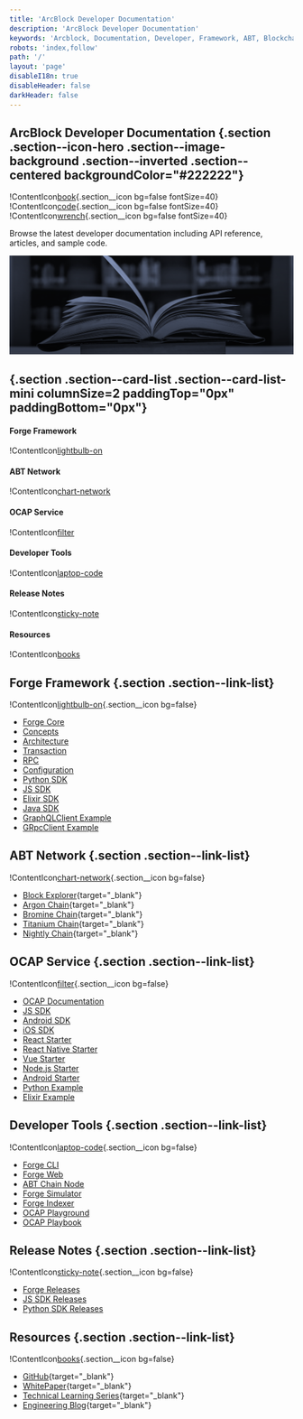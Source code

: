 ```yaml
---
title: 'ArcBlock Developer Documentation'
description: 'ArcBlock Developer Documentation'
keywords: 'Arcblock, Documentation, Developer, Framework, ABT, Blockchain'
robots: 'index,follow'
path: '/'
layout: 'page'
disableI18n: true
disableHeader: false
darkHeader: false
---
```


## ArcBlock Developer Documentation {.section .section--icon-hero .section--image-background .section--inverted .section--centered backgroundColor="#222222"}

!ContentIcon[book](#ffffff){.section__icon bg=false fontSize=40}
!ContentIcon[code](#ffffff){.section__icon bg=false fontSize=40}
!ContentIcon[wrench](#ffffff){.section__icon bg=false fontSize=40}

Browse the latest developer documentation including API reference, articles, and sample code.

![](./images/docs-bg-mint.png)

## {.section .section--card-list .section--card-list-mini columnSize=2 paddingTop="0px" paddingBottom="0px"}

#### Forge Framework

!ContentIcon[lightbulb-on](#222222)

#### ABT Network

!ContentIcon[chart-network](#222222)

#### OCAP Service

!ContentIcon[filter](#222222)

#### Developer Tools

!ContentIcon[laptop-code](#222222)

#### Release Notes

!ContentIcon[sticky-note](#222222)

#### Resources

!ContentIcon[books](#222222)

## Forge Framework {.section .section--link-list}

!ContentIcon[lightbulb-on](#4a4a4a){.section__icon bg=false}

- [Forge Core](/forge/latest/)
- [Concepts](/forge/latest/intro/concepts.html)
- [Architecture](/forge/latest/arch/overview.html)
- [Transaction](/forge/latest/txs/)
- [RPC](/forge/latest/rpc/chain.html)
- [Configuration](/forge/latest/rpc/chain.html)
- [Python SDK](/forge/sdks/python)
- [JS SDK](/forge/sdks/javascript)
- [Elixir SDK](/forge/sdks/elixir)
- [Java SDK](/forge/sdks/java)
- [GraphQLClient Example](https://github.com/ArcBlock/forge-js/tree/master/packages/graphql-client/examples)
- [GRpcClient Example](https://github.com/ArcBlock/forge-js/tree/master/packages/grpc-client/examples)

## ABT Network {.section .section--link-list}

!ContentIcon[chart-network](#4a4a4a){.section__icon bg=false}

- [Block Explorer](https://explorer.abtnetwork.io){target="_blank"}
- [Argon Chain](https://argon.abtnetwork.io){target="_blank"}
- [Bromine Chain](https://bromine.abtnetwork.io){target="_blank"}
- [Titanium Chain](https://titanium.abtnetwork.io){target="_blank"}
- [Nightly Chain](https://test.abtnetwork.io){target="_blank"}

## OCAP Service {.section .section--link-list}

!ContentIcon[filter](#4a4a4a){.section__icon bg=false}

- [OCAP Documentation](http://ocap-docs.arcblock.io)
- [JS SDK](https://github.com/ArcBlock/ocap-javascript-sdk/tree/master/packages/ocap-js)
- [Android SDK](https://github.com/ArcBlock/arcblock-android-sdk)
- [iOS SDK](https://github.com/ArcBlock/arcblock-ios-sdk)
- [React Starter](https://github.com/ArcBlock/ocap-react-starter)
- [React Native Starter](https://github.com/ArcBlock/ocap-react-native-starter)
- [Vue Starter](https://github.com/ArcBlock/ocap-vue-starter)
- [Node.js Starter](https://github.com/ArcBlock/ocap-express-starter)
- [Android Starter](https://github.com/NateRobinson/SDKTempDemo)
- [Python Example](https://github.com/tyrchen/ocap-example/tree/master/src/python)
- [Elixir Example](https://github.com/tyrchen/ocap-example/tree/master/src/elixir)

## Developer Tools {.section .section--link-list}

!ContentIcon[laptop-code](#4a4a4a){.section__icon bg=false}

- [Forge CLI](/forge/latest/tools/forge_cli.html)
- [Forge Web](/forge/latest/tools/forge_web.html)
- [ABT Chain Node](/forge/latest/tools/abt_chain_node.html)
- [Forge Simulator](/forge/latest/tools/simulator.html)
- [Forge Indexer](/forge/latest/tools/forge_indexer.html)
- [OCAP Playground](https://ocap.arcblock.io)
- [OCAP Playbook](https://ocap.arcblock.io/playbooks)

## Release Notes {.section .section--link-list}

!ContentIcon[sticky-note](#4a4a4a){.section__icon bg=false}

- [Forge Releases](https://github.com/ArcBlock/forge-release/releases)
- [JS SDK Releases](https://github.com/ArcBlock/forge-js/blob/master/CHANGELOG.md)
- [Python SDK Releases](https://github.com/ArcBlock/forge-python-sdk/blob/master/CHANGELOG.md)

## Resources {.section .section--link-list}

!ContentIcon[books](#4a4a4a){.section__icon bg=false}

- [GitHub](https://github.com/ArcBlock){target="_blank"}
- [WhitePaper](https://www.arcblock.io/en/whitepaper){target="_blank"}
- [Technical Learning Series](https://www.arcblock.io/en/learning){target="_blank"}
- [Engineering Blog](https://www.arcblock.io/zh/categories/Engineering%20blog){target="_blank"}
